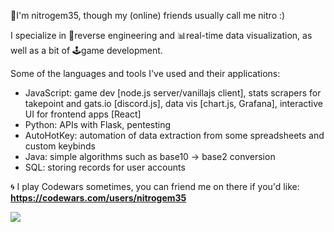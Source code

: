 📜I'm nitrogem35, though my (online) friends usually call me nitro :)

I specialize in 🧪reverse engineering and 📊real-time data visualization, as well as a bit of 🕹game development.

Some of the languages and tools I've used and their applications:
- JavaScript: game dev [node.js server/vanillajs client], stats scrapers for takepoint and gats.io [discord.js], data vis [chart.js, Grafana], interactive UI for frontend apps [React]
- Python: APIs with Flask, pentesting
- AutoHotKey: automation of data extraction from some spreadsheets and custom keybinds
- Java: simple algorithms such as base10 -> base2 conversion
- SQL: storing records for user accounts

🌀 I play Codewars sometimes, you can friend me on there if you'd like: **https://codewars.com/users/nitrogem35**

<img src="https://www.codewars.com/users/nitrogem35/badges/large">
